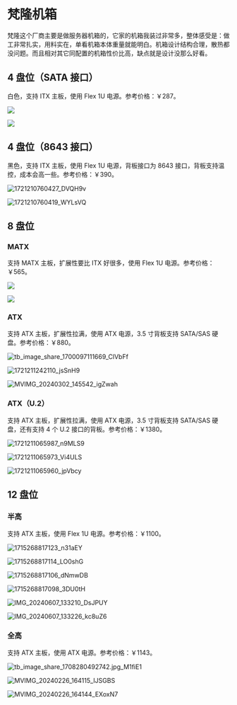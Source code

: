 # 梵隆机箱

梵隆这个厂商主要是做服务器机箱的，它家的机箱我装过非常多，整体感受是：做工非常扎实，用料实在，单看机箱本体重量就能明白。机箱设计结构合理，散热都没问题。而且相对其它同配置的机箱性价比高，缺点就是设计没那么好看。

## 4 盘位（SATA 接口）

白色，支持 ITX 主板，使用 Flex 1U 电源。参考价格：￥287。

![](https://img.slarker.me/wiki/1726408436156.webp)

![](https://img.slarker.me/wiki/1726408495146.webp)

## 4 盘位（8643 接口）

黑色，支持 ITX 主板，使用 Flex 1U 电源，背板接口为 8643 接口，背板支持温控，成本会高一些。参考价格：￥390。

![1721210760427_DVQH9v](https://img.slarker.me/wiki/1721210760427_DVQH9v.png)

![1721210760419_WYLsVQ](https://img.slarker.me/wiki/1721210760419_WYLsVQ.png)

## 8 盘位

### MATX

支持 MATX 主板，扩展性要比 ITX 好很多，使用 Flex 1U 电源。参考价格：￥565。

![](https://img.slarker.me/wiki/e48e11843f0a47ffa23cedfea21b5f18.png)

![](https://img.slarker.me/wiki/8762ae7a760b49a5b9bfe6033d59c072.png)

### ATX

支持 ATX 主板，扩展性拉满，使用 ATX 电源，3.5 寸背板支持 SATA/SAS 硬盘。参考价格：￥880。

![tb_image_share_1700097111669_ClVbFf](https://img.slarker.me/wiki/tb_image_share_1700097111669_ClVbFf.jpg)

![1721211242110_jsSnH9](https://img.slarker.me/wiki/1721211242110_jsSnH9.jpg)

![MVIMG_20240302_145542_igZwah](https://img.slarker.me/wiki/MVIMG_20240302_145542_igZwah.jpg)

### ATX（U.2）

支持 ATX 主板，扩展性拉满，使用 ATX 电源，3.5 寸背板支持 SATA/SAS 硬盘，还有支持 4 个 U.2 接口的背板。参考价格：￥1380。

![1721211065987_n9MLS9](https://img.slarker.me/wiki/1721211065987_n9MLS9.png)

![1721211065973_Vi4ULS](https://img.slarker.me/wiki/1721211065973_Vi4ULS.jpg)

![1721211065960_jpVbcy](https://img.slarker.me/wiki/1721211065960_jpVbcy.png)

## 12 盘位

### 半高
支持 ATX 主板，使用 Flex 1U 电源。参考价格：￥1100。

![1715268817123_n31aEY](https://img.slarker.me/wiki/1715268817123_n31aEY.png)

![1715268817114_LO0shG](https://img.slarker.me/wiki/1715268817114_LO0shG.jpg)

![1715268817106_dNmwDB](https://img.slarker.me/wiki/1715268817106_dNmwDB.png)

![1715268817098_3DU0tH](https://img.slarker.me/wiki/1715268817098_3DU0tH.png)

![IMG_20240607_133210_DsJPUY](https://img.slarker.me/wiki/IMG_20240607_133210_DsJPUY.jpg)

![IMG_20240607_133226_kc8uZ6](https://img.slarker.me/wiki/IMG_20240607_133226_kc8uZ6.jpg)

### 全高

支持 ATX 主板，使用 ATX 电源。参考价格：￥1143。

![tb_image_share_1708280492742.jpg_M1fiE1](https://img.slarker.me/wiki/tb_image_share_1708280492742.jpg_M1fiE1.png)

![MVIMG_20240226_164115_IJSGBS](https://img.slarker.me/wiki/MVIMG_20240226_164115_IJSGBS.jpg)

![MVIMG_20240226_164144_EXoxN7](https://img.slarker.me/wiki/MVIMG_20240226_164144_EXoxN7.jpg)